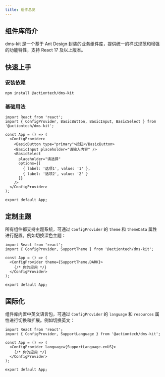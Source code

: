 ```yaml
---
title: 组件总览
---
```


## 组件库简介

dms-kit 是一个基于 Ant Design 封装的业务组件库，提供统一的样式规范和增强的功能特性，支持 React 17 及以上版本。

## 快速上手

### 安装依赖

```bash
npm install @actiontech/dms-kit
```

### 基础用法

```tsx
import React from 'react';
import { ConfigProvider, BasicButton, BasicInput, BasicSelect } from '@actiontech/dms-kit';

const App = () => (
  <ConfigProvider>
    <BasicButton type="primary">按钮</BasicButton>
    <BasicInput placeholder="请输入内容" />
    <BasicSelect
      placeholder="请选择"
      options={[
        { label: '选项1', value: '1' },
        { label: '选项2', value: '2' }
      ]}
    />
  </ConfigProvider>
);

export default App;
```

## 定制主题

所有组件都支持主题系统，可通过 `ConfigProvider` 的 `theme` 和 `themeData` 属性进行配置。例如切换深色主题：

```
import React from 'react';
import { ConfigProvider, SupportTheme } from '@actiontech/dms-kit';

const App = () => (
  <ConfigProvider theme={SupportTheme.DARK}>
    {/* 你的应用 */}
  </ConfigProvider>
);

export default App;
```

## 国际化

组件库内置中英文语言包，可通过 `ConfigProvider` 的 `language` 和 `resources` 属性进行切换和扩展。例如切换英文：

```
import React from 'react';
import { ConfigProvider, SupportLanguage } from '@actiontech/dms-kit';

const App = () => (
  <ConfigProvider language={SupportLanguage.enUS}>
    {/* 你的应用 */}
  </ConfigProvider>
);

export default App;
```